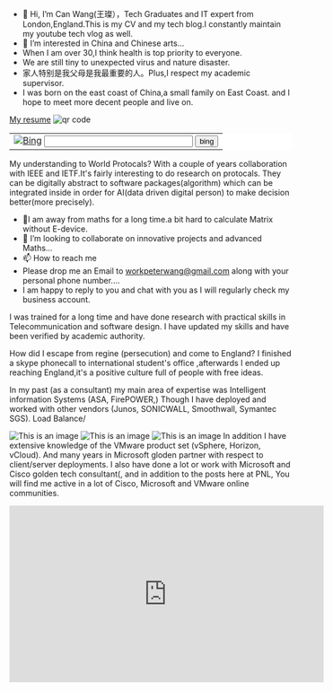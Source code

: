 - 👋 Hi, I’m Can Wang(王璨），Tech Graduates and IT expert from London,England.This is my CV and my tech blog.I constantly maintain my youtube tech vlog as well.
- 👀 I’m interested in China and Chinese arts...
- When I am over 30,I think health is top priority to everyone.
- We are still tiny to unexpected virus and nature disaster.
-   家人特别是我父母是我最重要的人。Plus,I respect my academic supervisor.
-  I was born on the east coast of China,a small family on East Coast. and I hope to meet more decent people and live on.

<a href="https://docs.google.com/document/d/1bLRebYt8LVb1URxftJRfq-NPrInEMYyKRcSoJSe-jio/edit?usp=sharing">My resume</a>
<img src='https://chart.googleapis.com/chart?cht=qr&chl=https%3A%2F%2Fwww.linkedin.com%2Fin%2Fcan-wang-391b831a5%2F&chs=180x180&choe=UTF-8&chld=L|2' alt='qr code'><a href='https://www.qr-code-generator.com' border='0' style='cursor:default'  rel='nofollow'></a>

<form action=" https://www.bing.com" target="_blank">
<table bgcolor="#FFFFFF"><tr><td>
<input name=tn type=hidden value=baidu>
<a href=" https://www.bing.com/"><img src=" https://www.bing.com/th?id=OHR.FloatingPyramid_EN-GB9254970290_tmb.jpg" alt="Bing" align="bottom" border="0"></a>
<input type=text name=word size=30>
<input type="submit" value="bing">
</td></tr></table>
</form>
My understanding to World Protocals?
With a couple of years collaboration with IEEE and IETF.It's fairly interesting to do research on protocals.
They can be digitally abstract to software packages(algorithm) which can be integrated inside in order for AI(data driven digital person) to make decision better(more precisely).

- 🌱I am away from maths for a long time.a bit hard to calculate Matrix without E-device.
- 💞️ I’m looking to collaborate on innovative projects and advanced Maths...
- 📫 How to reach me 
- Please drop me an Email to workpeterwang@gmail.com along with your personal phone number....
- I am happy to reply to you and chat with you as I will regularly check my business account.

I was trained for a long time and have done research with practical skills in Telecommunication and software design.
I have updated my skills and have been verified by academic authority.

How did I escape from regine (persecution) and come to England?
I finished a skype phonecall to international student's office ,afterwards I ended up reaching England,it's a positive culture full of people with free ideas.

In my past (as a consultant) my main area of expertise was  Intelligent information Systems (ASA, FirePOWER,) Though I have deployed and worked with other vendors (Junos, SONICWALL, Smoothwall, Symantec SGS).
Load Balance/

![This is an image](https://www.petenetlive.com/wp-content/uploads/2015/09/firewall-deployment-s-300x169.jpg)
![This is an image](https://www.gigabyte.cn/Image/44f6966706fdcc50c5b8d014df991339/Product/30920/webp/500)
![This is an image](https://cmsdownload.sangfor.com.cn/-/media/3BB38A9903C840239F371F3A8C8721A5.svg?la=zh-CN&rev=151e5558f1c940c4a3986d135564c96c&hash=2B74F107196EC8316CC411613549D8C4)
In addition I have extensive knowledge of the VMware product set (vSphere, Horizon, vCloud). And many years in Microsoft gloden partner with respect to client/server deployments.
I also have done a lot or work with Microsoft and Cisco golden tech consultant(, and in addition to the posts here at PNL, You will find me active in a lot of Cisco, Microsoft and VMware online communities.

<iframe width="560" height="315" src="https://www.youtube.com/embed/MV1PeHydfdA" title="YouTube video player" frameborder="0" allow="accelerometer; autoplay; clipboard-write; encrypted-media; gyroscope; picture-in-picture" allowfullscreen></iframe>



<!---
CanWang1987/CanWang1987 is a ✨ special ✨ repository because its `README.md` (this file) appears on your GitHub profile.
You can click the Preview link to take a look at your changes.
--->
